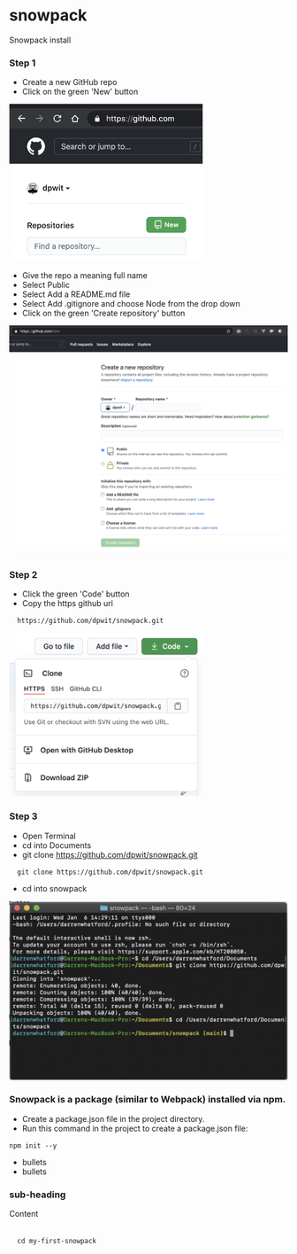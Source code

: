 # snowpack
Snowpack install

### Step 1 
- Create a new GitHub repo
- Click on the green 'New' button

<img src="github-repo-new.png" width="350">

- Give the repo a meaning full name 
- Select Public
- Select Add a README.md file
- Select Add .gitignore and choose Node from the drop down
- Click on the green 'Create repository' button

<img src="github-repo-create.png" width="750">

### Step 2

- Click the green 'Code' button
- Copy the https github url

```
  https://github.com/dpwit/snowpack.git
```

<img src="github-repo-copy.png" width="350">

### Step 3

- Open Terminal
- cd into Documents
- git clone https://github.com/dpwit/snowpack.git

```
  git clone https://github.com/dpwit/snowpack.git
```

- cd into snowpack

<img src="github-repo-clone.png" width="750">

### Snowpack is a package (similar to Webpack) installed via npm. 

- Create a package.json file in the project directory. 
- Run this command in the project to create a package.json file:

```
npm init --y
```

+ bullets
+ bullets

### sub-heading 

Content

<code>
  cd my-first-snowpack
</code>
